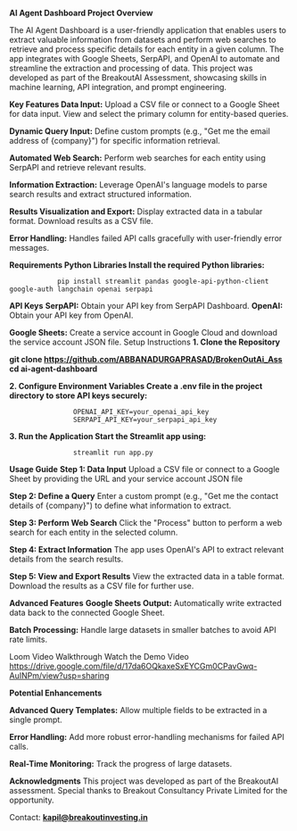 **AI Agent Dashboard
Project Overview**

The AI Agent Dashboard is a user-friendly application that enables users to extract valuable information from datasets and perform web searches to retrieve and process       specific details for each entity in a given column. The app integrates with Google Sheets, SerpAPI, and OpenAI to automate and streamline the extraction and processing of data.
This project was developed as part of the BreakoutAI Assessment, showcasing skills in machine learning, API integration, and prompt engineering.

**Key Features
Data Input:**
    Upload a CSV file or connect to a Google Sheet for data input.
    View and select the primary column for entity-based queries.
    
**Dynamic Query Input:**
    Define custom prompts (e.g., "Get me the email address of {company}") for specific information retrieval.
    
**Automated Web Search:**
    Perform web searches for each entity using SerpAPI and retrieve relevant results.
    
**Information Extraction:**
    Leverage OpenAI's language models to parse search results and extract structured information.
    
**Results Visualization and Export:**
    Display extracted data in a tabular format.
    Download results as a CSV file.
    
**Error Handling:**
    Handles failed API calls gracefully with user-friendly error messages.


**Requirements
Python Libraries
Install the required Python libraries:**

                pip install streamlit pandas google-api-python-client google-auth langchain openai serpapi


**API Keys**
**SerpAPI:**
      Obtain your API key from SerpAPI Dashboard.
**OpenAI:**
      Obtain your API key from OpenAI.

**Google Sheets:**
    Create a service account in Google Cloud and download the service account JSON file.
    Setup Instructions
**1. Clone the Repository**

**git clone https://github.com/ABBANADURGAPRASAD/BrokenOutAi_Ass
cd ai-agent-dashboard**


**2. Configure Environment Variables
Create a .env file in the project directory to store API keys securely:**

                    OPENAI_API_KEY=your_openai_api_key
                    SERPAPI_API_KEY=your_serpapi_api_key


**3. Run the Application
Start the Streamlit app using:**

                    streamlit run app.py

**Usage Guide**
**Step 1: Data Input**
    Upload a CSV file or connect to a Google Sheet by providing the URL and your service account JSON file
    
**Step 2: Define a Query**
    Enter a custom prompt (e.g., "Get me the contact details of {company}") to define what information to extract.
    
**Step 3: Perform Web Search**
    Click the "Process" button to perform a web search for each entity in the selected column.
    
**Step 4: Extract Information**
    The app uses OpenAI's API to extract relevant details from the search results.
    
**Step 5: View and Export Results**
    View the extracted data in a table format.
    Download the results as a CSV file for further use.


**Advanced Features**
**Google Sheets Output:**
    Automatically write extracted data back to the connected Google Sheet.
    
**Batch Processing:** Handle large datasets in smaller batches to avoid API rate limits.


Loom Video Walkthrough
Watch the Demo Video
                https://drive.google.com/file/d/17da6OQkaxeSxEYCGm0CPavGwq-AuINPm/view?usp=sharing

**Potential Enhancements**

**Advanced Query Templates:** Allow multiple fields to be extracted in a single prompt.

**Error Handling:** Add more robust error-handling mechanisms for failed API calls.

**Real-Time Monitoring:** Track the progress of large datasets.

**Acknowledgments**
    This project was developed as part of the BreakoutAI assessment. Special thanks to Breakout Consultancy Private Limited for the opportunity.

Contact: **kapil@breakoutinvesting.in**
